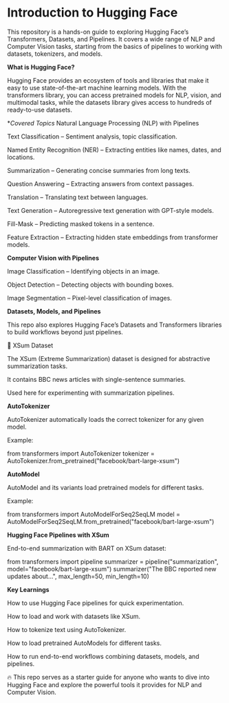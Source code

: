 # Introduction to Hugging Face

This repository is a hands-on guide to exploring Hugging Face’s Transformers, Datasets, and Pipelines. It covers a wide range of NLP and Computer Vision tasks, starting from the basics of pipelines to working with datasets, tokenizers, and models.

**What is Hugging Face?**

Hugging Face provides an ecosystem of tools and libraries that make it easy to use state-of-the-art machine learning models. With the transformers library, you can access pretrained models for NLP, vision, and multimodal tasks, while the datasets library gives access to hundreds of ready-to-use datasets.

**Covered Topics*
Natural Language Processing (NLP) with Pipelines

Text Classification – Sentiment analysis, topic classification.

Named Entity Recognition (NER) – Extracting entities like names, dates, and locations.

Summarization – Generating concise summaries from long texts.

Question Answering – Extracting answers from context passages.

Translation – Translating text between languages.

Text Generation – Autoregressive text generation with GPT-style models.

Fill-Mask – Predicting masked tokens in a sentence.

Feature Extraction – Extracting hidden state embeddings from transformer models.

**Computer Vision with Pipelines**

Image Classification – Identifying objects in an image.

Object Detection – Detecting objects with bounding boxes.

Image Segmentation – Pixel-level classification of images.

**Datasets, Models, and Pipelines**

This repo also explores Hugging Face’s Datasets and Transformers libraries to build workflows beyond just pipelines.

🔹 XSum Dataset

The XSum (Extreme Summarization) dataset is designed for abstractive summarization tasks.

It contains BBC news articles with single-sentence summaries.

Used here for experimenting with summarization pipelines.

**AutoTokenizer**

AutoTokenizer automatically loads the correct tokenizer for any given model.

Example:

from transformers import AutoTokenizer
tokenizer = AutoTokenizer.from_pretrained("facebook/bart-large-xsum")

**AutoModel**

AutoModel and its variants load pretrained models for different tasks.

Example:

from transformers import AutoModelForSeq2SeqLM
model = AutoModelForSeq2SeqLM.from_pretrained("facebook/bart-large-xsum")

**Hugging Face Pipelines with XSum**

End-to-end summarization with BART on XSum dataset:

from transformers import pipeline
summarizer = pipeline("summarization", model="facebook/bart-large-xsum")
summarizer("The BBC reported new updates about...", max_length=50, min_length=10)

**Key Learnings**

How to use Hugging Face pipelines for quick experimentation.

How to load and work with datasets like XSum.

How to tokenize text using AutoTokenizer.

How to load pretrained AutoModels for different tasks.

How to run end-to-end workflows combining datasets, models, and pipelines.

🔥 This repo serves as a starter guide for anyone who wants to dive into Hugging Face and explore the powerful tools it provides for NLP and Computer Vision.
